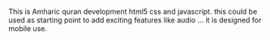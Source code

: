 This is Amharic quran development html5 css and javascript. this could be used as starting point to add exciting features like audio ... it is designed for mobile use.